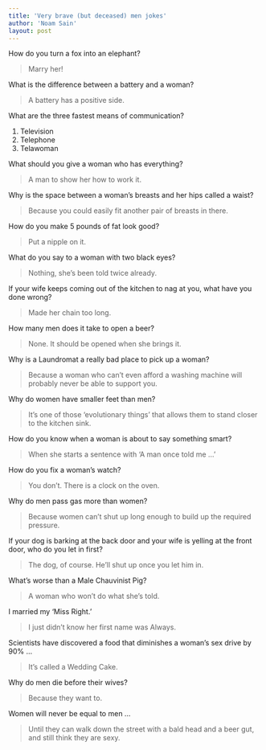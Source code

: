 ```yaml
---
title: 'Very brave (but deceased) men jokes'
author: 'Noam Sain'
layout: post
---
```


How do you turn a fox into an elephant?

> Marry her!

What is the difference between a battery and a woman?

> A battery has a positive side.

What are the three fastest means of communication?

1. Television
2. Telephone
3. Telawoman

What should you give a woman who has everything?

> A man to show her how to work it.

Why is the space between a woman’s breasts and her hips called a waist?

> Because you could easily fit another pair of breasts in there.

How do you make 5 pounds of fat look good?

> Put a nipple on it.

What do you say to a woman with two black eyes?

> Nothing, she’s been told twice already.

If your wife keeps coming out of the kitchen to nag at you, what have you done wrong?

> Made her chain too long.

How many men does it take to open a beer?

> None. It should be opened when she brings it.

Why is a Laundromat a really bad place to pick up a woman?

> Because a woman who can’t even afford a washing machine will probably never be able to support you.

Why do women have smaller feet than men?

> It’s one of those ‘evolutionary things’ that allows them to stand closer to the kitchen sink.

How do you know when a woman is about to say something smart?

> When she starts a sentence with ‘A man once told me …’

How do you fix a woman’s watch?

> You don’t. There is a clock on the oven.

Why do men pass gas more than women?

> Because women can’t shut up long enough to build up the required pressure.

If your dog is barking at the back door and your wife is yelling at the front door, who do you let in first?

> The dog, of course. He’ll shut up once you let him in.

What’s worse than a Male Chauvinist Pig?

> A woman who won’t do what she’s told.

I married my ‘Miss Right.’

> I just didn’t know her first name was Always.

Scientists have discovered a food that diminishes a woman’s sex drive by 90% …

> It’s called a Wedding Cake.

Why do men die before their wives?

> Because they want to.

Women will never be equal to men …

> Until they can walk down the street with a bald head and a beer gut, and still think they are sexy.
